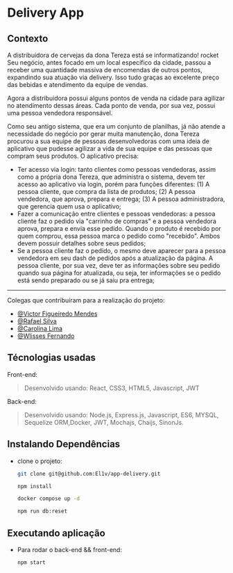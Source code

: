 # Delivery App

## Contexto

A distribuidora de cervejas da dona Tereza está se informatizando! rocket Seu negócio, antes focado em um local específico da cidade, passou a receber uma quantidade massiva de encomendas de outros pontos, expandindo sua atuação via delivery. Isso tudo graças ao excelente preço das bebidas e atendimento da equipe de vendas.

Agora a distribuidora possui alguns pontos de venda na cidade para agilizar no atendimento dessas áreas. Cada ponto de venda, por sua vez, possui uma pessoa vendedora responsável.

Como seu antigo sistema, que era um conjunto de planilhas, já não atende a necessidade do negócio por gerar muita manutenção, dona Tereza procurou a sua equipe de pessoas desenvolvedoras com uma ideia de aplicativo que pudesse agilizar a vida de sua equipe e das pessoas que compram seus produtos. O aplicativo precisa:

- Ter acesso via login: tanto clientes como pessoas vendedoras, assim como a própria dona Tereza, que administra o sistema, devem ter acesso ao aplicativo via login, porém para funções diferentes: (1) A pessoa cliente, que compra da lista de produtos; (2) A pessoa vendedora, que aprova, prepara e entrega; (3) A pessoa administradora, que gerencia quem usa o aplicativo;
- Fazer a comunicação entre clientes e pessoas vendedoras: a pessoa cliente faz o pedido via "carrinho de compras" e a pessoa vendedora aprova, prepara e envia esse pedido. Quando o produto é recebido por quem comprou, essa pessoa marca o pedido como "recebido". Ambos devem possuir detalhes sobre seus pedidos;
- Se a pessoa cliente faz o pedido, o mesmo deve aparecer para a pessoa vendedora em seu dash de pedidos após a atualização da página. A pessoa cliente, por sua vez, deve ter as informações sobre seu pedido quando sua página for atualizada, ou seja, ter informações se o pedido está sendo preparado ou se já saiu pra entrega;


<!-- 
> Utiliza a API []()
 -->

---

Colegas que contribuíram para a realização do projeto:

- [@Victor Figueiredo Mendes](https://github.com/ImVictorM "github")
- [@Rafael Silva](https://github.com/RafaMI6 "github")
- [@Carolina Lima](https://github.com/cybersekh "github")
- [@Wlisses Fernando](https://github.com/wlis13 "github")

## Técnologias usadas

Front-end:
> Desenvolvido usando: React, CSS3, HTML5, Javascript, JWT

Back-end:
> Desenvolvido usando: Node.js, Express.js, Javascript, ES6, MYSQL, Sequelize ORM,Docker, JWT, Mochajs, Chaijs, SinonJs.

## Instalando Dependências

- clone o projeto:

  ```bash
  git clone git@github.com:El1v/app-delivery.git
  ```

   ```bash
  npm install
  ```
                                                
  ```bash
  docker compose up -d
  ```

  ```bash
  npm run db:reset
  ```

## Executando aplicação

- Para rodar o back-end && front-end:

  ```bash
  npm start
  ```
